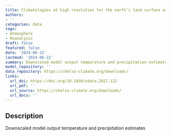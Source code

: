 ```yaml
---
title: Climatologies at high resolution for the earth’s land surface areas (CHELSA)
authors:
- ''
categories: data
tags:
- Atmosphere
- Reanalysis
draft: false
featured: false
date: '2024-06-22'
lastmod: '2024-06-22'
summary: Downscaled model output temperature and precipitation estimates
model_repository: ''
data_repository: https://chelsa-climate.org/downloads/
links:
  url_doi: https://doi.org/10.1038/sdata.2017.122
  url_pdf: ''
  url_source: https://chelsa-climate.org/downloads/
  url_docs: ''
---
```


## Description

Downscaled model output temperature and precipitation estimates

